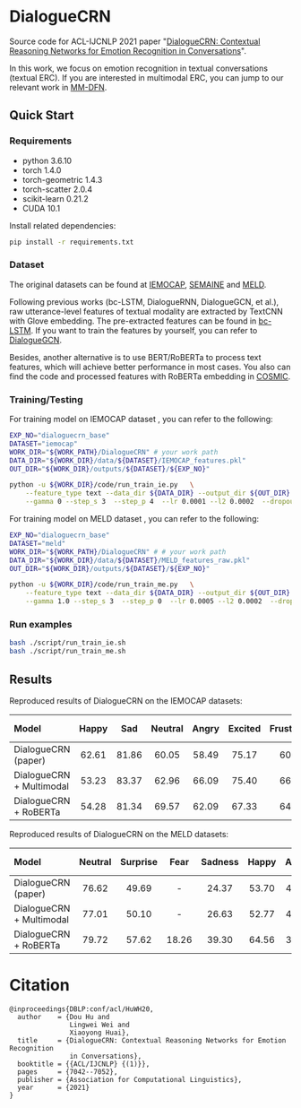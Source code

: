 # DialogueCRN
Source code for ACL-IJCNLP 2021 paper "[DialogueCRN: Contextual Reasoning Networks for Emotion Recognition in Conversations](https://arxiv.org/pdf/2106.01978.pdf)".

In this work, we focus on emotion recognition in textual conversations (textual ERC). If you are interested in multimodal ERC, you can jump to our relevant work in [MM-DFN](https://github.com/zerohd4869/MM-DFN).

## Quick Start

### Requirements

* python 3.6.10          
* torch 1.4.0            
* torch-geometric 1.4.3
* torch-scatter 2.0.4
* scikit-learn 0.21.2
* CUDA 10.1

Install related dependencies:
```bash
pip install -r requirements.txt
```

### Dataset

The original datasets can be found at [IEMOCAP](https://sail.usc.edu/iemocap/), [SEMAINE](https://semaine-db.eu) and [MELD](https://github.com/SenticNet/MELD).

Following previous works (bc-LSTM, DialogueRNN, DialogueGCN, et al.), raw utterance-level features of textual modality are extracted by TextCNN with Glove embedding.
The pre-extracted features can be found in [bc-LSTM](https://github.com/declare-lab/conv-emotion/tree/master/bc-LSTM-pytorch). If you want to train the features by yourself, you can refer to [DialogueGCN](https://github.com/declare-lab/conv-emotion/tree/master/DialogueGCN).

Besides, another alternative is to use BERT/RoBERTa to process text features, which will achieve better performance in most cases. You also can find the code and processed features with RoBERTa embedding in [COSMIC](https://github.com/declare-lab/conv-emotion/tree/master/COSMIC/feature-extraction).

### Training/Testing

For training model on IEMOCAP dataset , you can refer to the following:
    
```bash
EXP_NO="dialoguecrn_base"
DATASET="iemocap"
WORK_DIR="${WORK_PATH}/DialogueCRN" # your work path
DATA_DIR="${WORK_DIR}/data/${DATASET}/IEMOCAP_features.pkl"
OUT_DIR="${WORK_DIR}/outputs/${DATASET}/${EXP_NO}"

python -u ${WORK_DIR}/code/run_train_ie.py   \
    --feature_type text --data_dir ${DATA_DIR} --output_dir ${OUT_DIR}  \
    --gamma 0 --step_s 3  --step_p 4  --lr 0.0001 --l2 0.0002  --dropout 0.2 --base_layer 2
```

For training model on MELD dataset , you can refer to the following:

```bash
EXP_NO="dialoguecrn_base"
DATASET="meld"
WORK_DIR="${WORK_PATH}/DialogueCRN" # # your work path
DATA_DIR="${WORK_DIR}/data/${DATASET}/MELD_features_raw.pkl"
OUT_DIR="${WORK_DIR}/outputs/${DATASET}/${EXP_NO}"

python -u ${WORK_DIR}/code/run_train_me.py   \
    --feature_type text --data_dir ${DATA_DIR} --output_dir ${OUT_DIR}  \
    --gamma 1.0 --step_s 3  --step_p 0  --lr 0.0005 --l2 0.0002  --dropout 0.2 --base_layer 1

```

### Run examples
```bash
bash ./script/run_train_ie.sh
bash ./script/run_train_me.sh
```


## Results

Reproduced results of DialogueCRN on the IEMOCAP datasets:

|Model |Happy|Sad|Neutral|Angry|Excited|Frustrated|*Acc*|*Macro-F1*|*Weighted-F1*|
|:----- |:-----:|:-----:|:-----:|:-----:|:-----:|:-----:|:-----:|:-----:|:-----:|
|DialogueCRN (paper) |62.61|81.86|60.05|58.49|75.17|60.08|66.05|66.38|66.20|
|DialogueCRN + Multimodal |53.23|83.37|62.96|66.09|75.40|66.07|67.16|66.92|67.21|
|DialogueCRN + RoBERTa |54.28|81.34|69.57|62.09|67.33|64.22|67.39|66.47|67.53|


Reproduced results of DialogueCRN on the MELD datasets:


|Model |Neutral|Surprise|Fear|Sadness|Happy|Anger|Disgust|*Acc*|*Macro-F1*|*Weighted-F1*|
|:-----|:-----:|:-----:|:-----:|:-----:|:-----:|:-----:|:-----:|:-----:|:-----:|:-----:|
|DialogueCRN (paper) |76.62|49.69|-|24.37|53.70|44.91|-|60.73|35.51|58.39|
|DialogueCRN + Multimodal |77.01|50.10|-|26.63|52.77|45.15|-|61.11|35.95|58.67|
|DialogueCRN + RoBERTa |79.72|57.62|18.26|39.30|64.56|32.07|52.53|66.93|49.15|65.90|

# Citation
```
@inproceedings{DBLP:conf/acl/HuWH20,
  author    = {Dou Hu and
               Lingwei Wei and
               Xiaoyong Huai},
  title     = {DialogueCRN: Contextual Reasoning Networks for Emotion Recognition
               in Conversations},
  booktitle = {{ACL/IJCNLP} {(1)}},
  pages     = {7042--7052},
  publisher = {Association for Computational Linguistics},
  year      = {2021}
}
```


